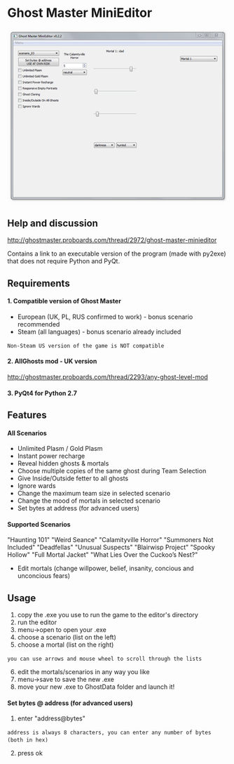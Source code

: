 # Ghost Master MiniEditor
![alt tag](https://raw.githubusercontent.com/xavomel/GM_MiniEditor/master/data/screen.png)

## Help and discussion
http://ghostmaster.proboards.com/thread/2972/ghost-master-minieditor

Contains a link to an executable version of the program (made with py2exe) that does not require Python and PyQt.

## Requirements
#### 1. Compatible version of Ghost Master
- European (UK, PL, RUS confirmed to work) - bonus scenario recommended
- Steam (all languages) - bonus scenario already included

`Non-Steam US version of the game is NOT compatible`

#### 2. AllGhosts mod - UK version
http://ghostmaster.proboards.com/thread/2293/any-ghost-level-mod

#### 3. PyQt4 for Python 2.7

## Features
#### All Scenarios
- Unlimited Plasm / Gold Plasm
- Instant power recharge
- Reveal hidden ghosts & mortals
- Choose multiple copies of the same ghost during Team Selection
- Give Inside/Outside fetter to all ghosts
- Ignore wards
- Change the maximum team size in selected scenario
- Change the mood of mortals in selected scenario
- Set bytes at address (for advanced users) 

#### Supported Scenarios
"Haunting 101"
"Weird Seance"
"Calamityville Horror"
"Summoners Not Included"
"Deadfellas"
"Unusual Suspects"
"Blairwisp Project"
"Spooky Hollow"
"Full Mortal Jacket"
"What Lies Over the Cuckoo’s Nest?"
- Edit mortals (change willpower, belief, insanity, concious and unconcious fears)

## Usage
1. copy the .exe you use to run the game to the editor's directory
2. run the editor
3. menu->open to open your .exe
4. choose a scenario (list on the left)
5. choose a mortal    (list on the right)

`you can use arrows and mouse wheel to scroll through the lists`

6. edit the mortals/scenarios in any way you like
7. menu->save to save the new .exe
8. move your new .exe to GhostData folder and launch it!

#### Set bytes @ address (for advanced users)
1. enter "address@bytes"

`address is always 8 characters, you can enter any number of bytes (both in hex)`

2. press ok
